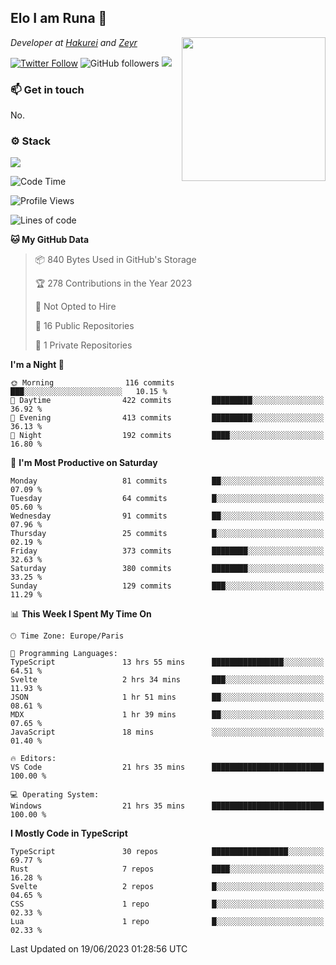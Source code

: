 <h2>Elo I am Runa 🐔</h2>
<img align='right' src="https://imgur.com/Idjj7mk.png" width="230">
<p><em>Developer at <a href="https://github.com/hakureiapp">Hakurei</a> and <a href="https://github.com/zeyrbot">Zeyr</a></em></p>

[![Twitter Follow](https://img.shields.io/twitter/follow/ruunao?label=Follow)](https://twitter.com/intent/follow?screen_name=ruunao)
![GitHub followers](https://img.shields.io/github/followers/ruunao?label=Follow&style=social)
![](https://komarev.com/ghpvc/?username=ruunao&color=blue)

### 📫 Get in touch
No.

### ⚙️ Stack
![](https://skillicons.dev/icons?i=git,docker,js,ts,cloudflare,css,deno,express,cpp,rust,arduino,graphql,html,nestjs,react,apollo,bash,lua,nextjs,nodejs,ps,powershell,neovim,postgres,tailwind,prisma)

<!--START_SECTION:waka-->
![Code Time](http://img.shields.io/badge/Code%20Time-65%20hrs%2014%20mins-blue)

![Profile Views](http://img.shields.io/badge/Profile%20Views-16-blue)

![Lines of code](https://img.shields.io/badge/From%20Hello%20World%20I%27ve%20Written-444.0%20thousand%20lines%20of%20code-blue)

**🐱 My GitHub Data** 

> 📦 840 Bytes Used in GitHub's Storage 
 > 
> 🏆 278 Contributions in the Year 2023
 > 
> 🚫 Not Opted to Hire
 > 
> 📜 16 Public Repositories 
 > 
> 🔑 1 Private Repositories 
 > 
**I'm a Night 🦉** 

```text
🌞 Morning                116 commits         ███░░░░░░░░░░░░░░░░░░░░░░   10.15 % 
🌆 Daytime                422 commits         █████████░░░░░░░░░░░░░░░░   36.92 % 
🌃 Evening                413 commits         █████████░░░░░░░░░░░░░░░░   36.13 % 
🌙 Night                  192 commits         ████░░░░░░░░░░░░░░░░░░░░░   16.80 % 
```
📅 **I'm Most Productive on Saturday** 

```text
Monday                   81 commits          ██░░░░░░░░░░░░░░░░░░░░░░░   07.09 % 
Tuesday                  64 commits          █░░░░░░░░░░░░░░░░░░░░░░░░   05.60 % 
Wednesday                91 commits          ██░░░░░░░░░░░░░░░░░░░░░░░   07.96 % 
Thursday                 25 commits          █░░░░░░░░░░░░░░░░░░░░░░░░   02.19 % 
Friday                   373 commits         ████████░░░░░░░░░░░░░░░░░   32.63 % 
Saturday                 380 commits         ████████░░░░░░░░░░░░░░░░░   33.25 % 
Sunday                   129 commits         ███░░░░░░░░░░░░░░░░░░░░░░   11.29 % 
```


📊 **This Week I Spent My Time On** 

```text
🕑︎ Time Zone: Europe/Paris

💬 Programming Languages: 
TypeScript               13 hrs 55 mins      ████████████████░░░░░░░░░   64.51 % 
Svelte                   2 hrs 34 mins       ███░░░░░░░░░░░░░░░░░░░░░░   11.93 % 
JSON                     1 hr 51 mins        ██░░░░░░░░░░░░░░░░░░░░░░░   08.61 % 
MDX                      1 hr 39 mins        ██░░░░░░░░░░░░░░░░░░░░░░░   07.65 % 
JavaScript               18 mins             ░░░░░░░░░░░░░░░░░░░░░░░░░   01.40 % 

🔥 Editors: 
VS Code                  21 hrs 35 mins      █████████████████████████   100.00 % 

💻 Operating System: 
Windows                  21 hrs 35 mins      █████████████████████████   100.00 % 
```

**I Mostly Code in TypeScript** 

```text
TypeScript               30 repos            █████████████████░░░░░░░░   69.77 % 
Rust                     7 repos             ████░░░░░░░░░░░░░░░░░░░░░   16.28 % 
Svelte                   2 repos             █░░░░░░░░░░░░░░░░░░░░░░░░   04.65 % 
CSS                      1 repo              █░░░░░░░░░░░░░░░░░░░░░░░░   02.33 % 
Lua                      1 repo              █░░░░░░░░░░░░░░░░░░░░░░░░   02.33 % 
```




 Last Updated on 19/06/2023 01:28:56 UTC
<!--END_SECTION:waka-->


<!--
<p align="center">
     <a href="https://discord.gg/HhybNhchcC"><img src="https://invidget.switchblade.xyz/sejc7TnX6N" align="center" ><a>
</p> 
-->
